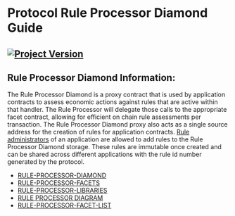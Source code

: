 # Protocol Rule Processor Diamond Guide
[![Project Version][version-image]][version-url]
--- 

## Rule Processor Diamond Information: 

The Rule Processor Diamond is a proxy contract that is used by application contracts to assess economic actions against rules that are active within that handler. The Rule Processor will delegate those calls to the appropriate facet contract, allowing for efficient on chain rule assessments per transaction. The Rule Processor Diamond proxy also acts as a single source address for the creation of rules for application contracts. [Rule administrators](../../permissions/ADMIN-ROLES.md) of an application are allowed to add rules to the Rule Processor Diamond storage. These rules are immutable once created and can be shared across different applications with the rule id number generated by the protocol. 


- [RULE-PROCESSOR-DIAMOND](./RULE-PROCESSOR-DIAMOND.md)
- [RULE-PROCESSOR-FACETS](./RULE-PROCESSOR-FACETS.md) 
- [RULE-PROCESSOR-LIBRARIES](./RULE-PROCESSOR-LIBRARIES.md) 
- [RULE PROCESSOR DIAGRAM](../../images/ProtocolOverview.png) 
- [RULE-PROCESSOR-FACET-LIST](./RULE-PROCESSOR-FACET-LIST.md)


<!-- These are the header links -->
[version-image]: https://img.shields.io/badge/Version-1.3.1-brightgreen?style=for-the-badge&logo=appveyor
[version-url]: https://github.com/thrackle-io/rules-engine